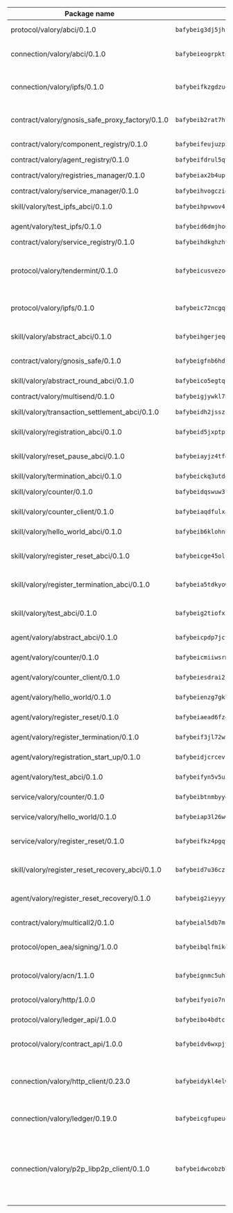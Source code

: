| Package name                                                  | Package hash                                                  | Description                                                                                                                |
| ------------------------------------------------------------- | ------------------------------------------------------------- | -------------------------------------------------------------------------------------------------------------------------- |
| protocol/valory/abci/0.1.0                                    | `bafybeig3dj5jhsowlvg3t73kgobf6xn4nka7rkttakdb2gwsg5bp7rt7q4` | A protocol for ABCI requests and responses.                                                                                |
| connection/valory/abci/0.1.0                                  | `bafybeieogrpktpxfq74leeeeylfx33sob2hovhpl5coxlswae6xblzbezy` | connection to wrap communication with an ABCI server.                                                                      |
| connection/valory/ipfs/0.1.0                                  | `bafybeifkzgdzuoxqovcjswsnzsehjh7bjwbska26ufmcrk7hbufk4c4dae` | A connection responsible for uploading and downloading files from IPFS.                                                    |
| contract/valory/gnosis_safe_proxy_factory/0.1.0               | `bafybeib2rat7ht33l6r6ix45x5yifotq7l6oqczmqe5edxh2ackv4i72jq` | Gnosis Safe proxy factory (GnosisSafeProxyFactory) contract                                                                |
| contract/valory/component_registry/0.1.0                      | `bafybeifeujuzp56zzdhyvxitnaakqetcqhbqr2x6jxnhj7ahzm7pb2y7uy` | Component registry contract                                                                                                |
| contract/valory/agent_registry/0.1.0                          | `bafybeifdrul5qvk5hj4ggy63ff3smt6wc4c67srnqxxfpbz3jsgbpuavgy` | Agent registry contract                                                                                                    |
| contract/valory/registries_manager/0.1.0                      | `bafybeiax2b4upu7uiea4otvc5jv3rnmnnb6g2bmb2jkrhqtuyjyylskt6i` | Registries Manager contract                                                                                                |
| contract/valory/service_manager/0.1.0                         | `bafybeihvogcziooqau7n22tejzan2baghjaodkb2u74i3aao7ffomk4aem` | Service Manager contract                                                                                                   |
| skill/valory/test_ipfs_abci/0.1.0                             | `bafybeihpvwov4jnbr3s2eielqp5ekfsowo523st3f7yoqo2l6crifopkmi` | IPFS e2e testing application.                                                                                              |
| agent/valory/test_ipfs/0.1.0                                  | `bafybeid6dmjho6sojp7bjtmhvr4v2tz4zy4ojbfreiggowouuh6kb7tjr4` | Agent for testing the ABCI connection.                                                                                     |
| contract/valory/service_registry/0.1.0                        | `bafybeihdkghzhykzxz5ovdemzpltvjolagmcx7tcvz4wecpyln6gti46vu` | Service Registry contract                                                                                                  |
| protocol/valory/tendermint/0.1.0                              | `bafybeicusvezoqlmyt6iqomcbwaz3xkhk2qf3d56q5zprmj3xdxfy64k54` | A protocol for communication between two AEAs to share tendermint configuration details.                                   |
| protocol/valory/ipfs/0.1.0                                    | `bafybeic72ncgqbzoz2guj4p4yjqulid7mv6yroeh65hxznloamoveeg7hq` | A protocol specification for IPFS requests and responses.                                                                  |
| skill/valory/abstract_abci/0.1.0                              | `bafybeihgerjeq4u4apuue7zzhpb3wmntuju34dbdijbbvl4wclww2gy7di` | The abci skill provides a template of an ABCI application.                                                                 |
| contract/valory/gnosis_safe/0.1.0                             | `bafybeigfnb6hdixmdwoxingxrevx7beawm2voudgtexo6vazzfa4vhyx5m` | Gnosis Safe (GnosisSafeL2) contract                                                                                        |
| skill/valory/abstract_round_abci/0.1.0                        | `bafybeico5egtquuosoacil6vgowvcsz6vkmdkissq2vcmbp2ev4oqrcvly` | abstract round-based ABCI application                                                                                      |
| contract/valory/multisend/0.1.0                               | `bafybeigjywkl7hydjsrkogob3xebj2ifhqwmfhhxoeyrndzhhxi5u6amey` | MultiSend contract                                                                                                         |
| skill/valory/transaction_settlement_abci/0.1.0                | `bafybeidh2jsszcnckc3k6pma7cdewwiovjpnj3lgw3yd6nombzc242e2o4` | ABCI application for transaction settlement.                                                                               |
| skill/valory/registration_abci/0.1.0                          | `bafybeid5jxptpfktshhn3wybd37vvxrvzs4352q5uyx6zjom4jc24vbjmq` | ABCI application for common apps.                                                                                          |
| skill/valory/reset_pause_abci/0.1.0                           | `bafybeiayjz4tfqhrdjpkrqxbtyix6rbcpl6pl3rzaxllt2xmadrcufugca` | ABCI application for resetting and pausing app executions.                                                                 |
| skill/valory/termination_abci/0.1.0                           | `bafybeickq3utdozndvm5almb6a4skiwgaomgybegc4rscn5hfvpwcpgjfe` | Termination skill.                                                                                                         |
| skill/valory/counter/0.1.0                                    | `bafybeidqswuw3lhjxwicrkye4mku44b56ehvvgyj522izhql32m56yo7tm` | The ABCI Counter application example.                                                                                      |
| skill/valory/counter_client/0.1.0                             | `bafybeiaqdfulxamdshw7fykfkqvkpvjb5bnmhv7ffrjiwdi4ktiulklx6q` | A client for the ABCI counter application.                                                                                 |
| skill/valory/hello_world_abci/0.1.0                           | `bafybeib6klohnbi62hy44odw6oa65onlfmxhh7fb3lrqhepqcr5xyrlbhe` | Hello World ABCI application.                                                                                              |
| skill/valory/register_reset_abci/0.1.0                        | `bafybeicge45olf7eaxzcp6lwpjmddsyqxeo5odde76v7fn5gdow76obef4` | ABCI application for dummy skill that registers and resets                                                                 |
| skill/valory/register_termination_abci/0.1.0                  | `bafybeia5tdkyow2oterjb7jcoartry7pdxxi6uoi3qxt6n5mfijxxvyobi` | ABCI application for dummy skill that registers and resets                                                                 |
| skill/valory/test_abci/0.1.0                                  | `bafybeig2tiofx2p6u5rww33iyyfhxymspir3ycno2guu2hbsfnbome2myy` | ABCI application for testing the ABCI connection.                                                                          |
| agent/valory/abstract_abci/0.1.0                              | `bafybeicpdp7jcvvvjvehfmhyklbd5l4m7hssun6low6kqan5tql4vczc4q` | The abstract ABCI AEA - for testing purposes only.                                                                         |
| agent/valory/counter/0.1.0                                    | `bafybeicmiiwsrmx62x3zz3qlhhcnls46s3v65eggpux27wwretttwkc5cq` | The ABCI Counter example as an AEA                                                                                         |
| agent/valory/counter_client/0.1.0                             | `bafybeiesdrai2lvgnwf5og4xh5n2f23giboxoivkuqj33x56xz6hgczav4` | The ABCI Counter example as an AEA                                                                                         |
| agent/valory/hello_world/0.1.0                                | `bafybeienzg7gkhuxqzq4ya5jwfdftmwe5mznsuwlpq7xnhy4krclaqismi` | Hello World ABCI example.                                                                                                  |
| agent/valory/register_reset/0.1.0                             | `bafybeiaead6fz44cjkglk76c3vymlj372vychkjs7mtu5gxsiuoh7qqbke` | Register reset to replicate Tendermint issue.                                                                              |
| agent/valory/register_termination/0.1.0                       | `bafybeif3jl72w5ggjpmqt5etgaebhp5c36io4cij4pgputpbgcmcoxnbsy` | Register terminate to test the termination feature.                                                                        |
| agent/valory/registration_start_up/0.1.0                      | `bafybeidjcrcevfmajzlboogic5kzmbyhq3y6mx3hripk7htkfngztpx5yu` | Registration start-up ABCI example.                                                                                        |
| agent/valory/test_abci/0.1.0                                  | `bafybeifyn5v5u2zlthgs5euch4id6p3uxoi343ruf3xnipesgol3prcuce` | Agent for testing the ABCI connection.                                                                                     |
| service/valory/counter/0.1.0                                  | `bafybeibtnmbyyendbnfomnji7gwjclnt34ks577bgre5onqqysnmbtok64` | A set of agents incrementing a counter                                                                                     |
| service/valory/hello_world/0.1.0                              | `bafybeiap3l26w6hvptbxmbs7tktcdestjufedaq3flu3z4ogrhqrhzn5a4` | A simple demonstration of a simple ABCI application                                                                        |
| service/valory/register_reset/0.1.0                           | `bafybeifkz4pgqthuuw5sybe6zgk26gh4srrnhb345224pndp5bwzvxgzqq` | Test and debug tendermint reset mechanism.                                                                                 |
| skill/valory/register_reset_recovery_abci/0.1.0               | `bafybeid7u36czk3p33y36hbagi7yrwh4qdq6estos22u4dxtegqmg5o5pa` | ABCI application for dummy skill that registers and resets                                                                 |
| agent/valory/register_reset_recovery/0.1.0                    | `bafybeig2ieyyyyewqzjw3xd3sd64myjeh4xn5tsrm7z4j2jogg24sqtbl4` | Agent to showcase hard reset as a recovery mechanism.                                                                      |
| contract/valory/multicall2/0.1.0                              | `bafybeial5db7mcobpr4ntjxjgdqysrxlkbj3hrruuikvfyi66lmetzhoai` | The MakerDAO multicall2 contract.                                                                                          |
| protocol/open_aea/signing/1.0.0                               | `bafybeibqlfmikg5hk4phzak6gqzhpkt6akckx7xppbp53mvwt6r73h7tk4` | A protocol for communication between skills and decision maker.                                                            |
| protocol/valory/acn/1.1.0                                     | `bafybeignmc5uh3vgpuckljcj2tgg7hdqyytkm6m5b6v6mxtazdcvubibva` | The protocol used for envelope delivery on the ACN.                                                                        |
| protocol/valory/http/1.0.0                                    | `bafybeifyoio7nlh5zzyn5yz7krkou56l22to3cwg7gw5v5o3vxwklibhty` | A protocol for HTTP requests and responses.                                                                                |
| protocol/valory/ledger_api/1.0.0                              | `bafybeibo4bdtcrxi2suyzldwoetjar6pqfzm6vt5xal22ravkkcvdmtksi` | A protocol for ledger APIs requests and responses.                                                                         |
| protocol/valory/contract_api/1.0.0                            | `bafybeidv6wxpjyb2sdyibnmmum45et4zcla6tl63bnol6ztyoqvpl4spmy` | A protocol for contract APIs requests and responses.                                                                       |
| connection/valory/http_client/0.23.0                          | `bafybeidykl4elwbcjkqn32wt5h4h7tlpeqovrcq3c5bcplt6nhpznhgczi` | The HTTP_client connection that wraps a web-based client connecting to a RESTful API specification.                        |
| connection/valory/ledger/0.19.0                               | `bafybeicgfupeudtmvehbwziqfxiz6ztsxr5rxzvalzvsdsspzz73o5fzfi` | A connection to interact with any ledger API and contract API.                                                             |
| connection/valory/p2p_libp2p_client/0.1.0                     | `bafybeidwcobzb7ut3efegoedad7jfckvt2n6prcmd4g7xnkm6hp6aafrva` | The libp2p client connection implements a tcp connection to a running libp2p node as a traffic delegate to send/receive envelopes to/from agents in the DHT. |
